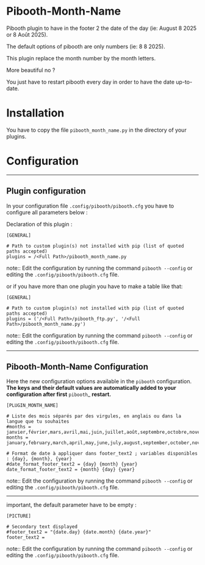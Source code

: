 # Pibooth-Month-Name

Pibooth plugin to have in the footer 2 the  date of the day (ie: August 8 2025 or 8 Août 2025).

The default options of pibooth are only numbers (ie: 8 8 2025).

This plugin replace the month number by the month letters.

More beautiful no ? 

You just have to restart pibooth every day in order to have the date up-to-date.

# Installation


You have to copy the file `pibooth_month_name.py` in the directory of your plugins.

# Configuration

-------------
Plugin configuration
-------------

In your configuration file `.config/pibooth/pibooth.cfg` you have to configure all parameters below : 

Declaration of this plugin : 

    [GENERAL]
        
    # Path to custom plugin(s) not installed with pip (list of quoted paths accepted)
    plugins = /<Full Path>/pibooth_month_name.py
note:: Edit the configuration by running the command ``pibooth --config`` or editing the `.config/pibooth/pibooth.cfg` file.

or if you have more than one plugin you have to make a table like that:

    [GENERAL]
        
    # Path to custom plugin(s) not installed with pip (list of quoted paths accepted)
    plugins = ('/<Full Path>/pibooth_ftp.py', '/<Full Path>/pibooth_month_name.py')
note:: Edit the configuration by running the command ``pibooth --config`` or editing the `.config/pibooth/pibooth.cfg` file.



-------------
Pibooth-Month-Name Configuration
-------------

Here the new configuration options available in the `pibooth` configuration.
**The keys and their default values are automatically added to your configuration after first** `pibooth`_ **restart.**

    
    [PLUGIN_MONTH_NAME]
    
    # Liste des mois séparés par des virgules, en anglais ou dans la langue que tu souhaites
    #months = janvier,février,mars,avril,mai,juin,juillet,août,septembre,octobre,novembre,décembre
    months = january,february,march,april,may,june,july,august,september,october,november,december
    
    # Format de date à appliquer dans footer_text2 ; variables disponibles : {day}, {month}, {year}
    #date_format_footer_text2 = {day} {month} {year}
    date_format_footer_text2 = {month} {day} {year}
note:: Edit the configuration by running the command ``pibooth --config`` or editing the `.config/pibooth/pibooth.cfg` file.

-------------


important, the default parameter have to be empty :

    [PICTURE]
    
    # Secondary text displayed
    #footer_text2 = "{date.day} {date.month} {date.year}"
    footer_text2 =
note:: Edit the configuration by running the command ``pibooth --config`` or editing the `.config/pibooth/pibooth.cfg` file.



